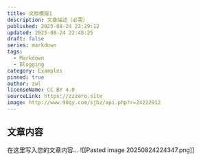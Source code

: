 ```yaml
---
title: 文档模版1
description: 文章描述（必需）
published: 2025-08-24 22:29:12
updated: 2025-08-24 22:48:25
draft: false
series: markdown
tags:
  - Markdown
  - Blogging
category: Examples
pinned: true
author: zwl
licenseName: CC BY 4.0
sourceLink: https://zzzero.site
image: http://www.98qy.com/sjbz/api.php?r=24222912
---
```



## 文章内容

在这里写入您的文章内容... 
![[Pasted image 20250824224347.png]]